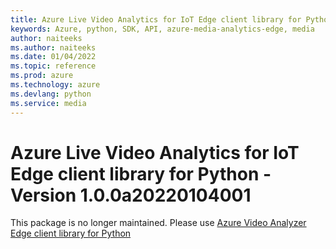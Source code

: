 ```yaml
---
title: Azure Live Video Analytics for IoT Edge client library for Python
keywords: Azure, python, SDK, API, azure-media-analytics-edge, media
author: naiteeks
ms.author: naiteeks
ms.date: 01/04/2022
ms.topic: reference
ms.prod: azure
ms.technology: azure
ms.devlang: python
ms.service: media
---
```

# Azure Live Video Analytics for IoT Edge client library for Python - Version 1.0.0a20220104001 


This package is no longer maintained. Please use [Azure Video Analyzer Edge client library for Python](https://pypi.org/project/azure-media-videoanalyzer-edge)

